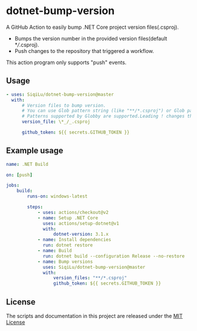 # dotnet-bump-version

A GitHub Action to easily bump .NET Core project version files(.csproj).

-   Bumps the version number in the provided version files(default \*_/_.csproj).
-   Push changes to the repository that triggered a workflow.

This action program only supports "push" events.

## Usage

<!-- start usage -->

```yaml
- uses: SiqiLu/dotnet-bump-version@master
  with:
      # Version files to bump version.
      # You can use Glob pattern string (like "**/*.csproj") or Glob patterns array json string (like "["**/*.csproj", "v1.version", "**/*.version.json", "!v2.version.json"]").
      # Patterns supported by Globby are supported.Leading ! changes the meaning of an include pattern to exclude.
      version_file: \*_/_.csproj

      github_token: ${{ secrets.GITHUB_TOKEN }}
```

<!-- end usage -->

## Example usage

```yaml
name: .NET Build

on: [push]

jobs:
    build:
        runs-on: windows-latest

        steps:
            - uses: actions/checkout@v2
            - name: Setup .NET Core
              uses: actions/setup-dotnet@v1
              with:
                  dotnet-version: 3.1.x
            - name: Install dependencies
              run: dotnet restore
            - name: Build
              run: dotnet build --configuration Release --no-restore
            - name: Bump versions
              uses: SiqiLu/dotnet-bump-version@master
              with:
                  version_files: "**/*.csproj"
                  github_token: ${{ secrets.GITHUB_TOKEN }}
```

## License

The scripts and documentation in this project are released under the [MIT License](LICENSE)
